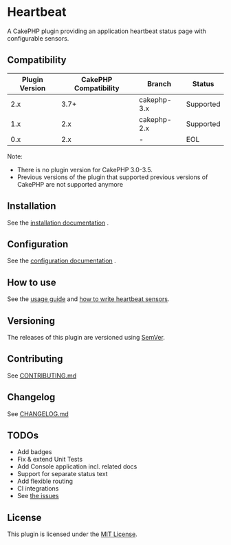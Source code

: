 # Heartbeat

 A CakePHP plugin providing an application heartbeat status page with configurable sensors.

## Compatibility

| Plugin Version | CakePHP Compatibility | Branch      | Status    |
| -------------- | --------------------- | ----------- | --------- |
| 2.x            | 3.7+                  | cakephp-3.x | Supported |
| 1.x            | 2.x                   | cakephp-2.x | Supported |
| 0.x            | 2.x                   | -           | EOL       |

Note:
- There is no plugin version for CakePHP 3.0-3.5.
- Previous versions of the plugin that supported previous versions of CakePHP are not supported anymore

## Installation

See the [installation documentation](docs/Installation.md) .

## Configuration

See the [configuration documentation](docs/Configuration.md) .

## How to use

See the [usage guide](docs/Usage.md) and [how to write heartbeat sensors](docs/Sensors.md).

## Versioning

The releases of this plugin are versioned using [SemVer](http://semver.org/).

## Contributing

See [CONTRIBUTING.md](CONTRIBUTING.md)

## Changelog

See [CHANGELOG.md](CHANGELOG.md)

## TODOs

- Add badges
- Fix & extend Unit Tests
- Add Console application incl. related docs
- Support for separate status text
- Add flexible routing
- CI integrations
- See [the issues](https://github.com/orca-services/cakephp-heartbeat/issues)

## License

This plugin is licensed under the [MIT License](LICENSE).
